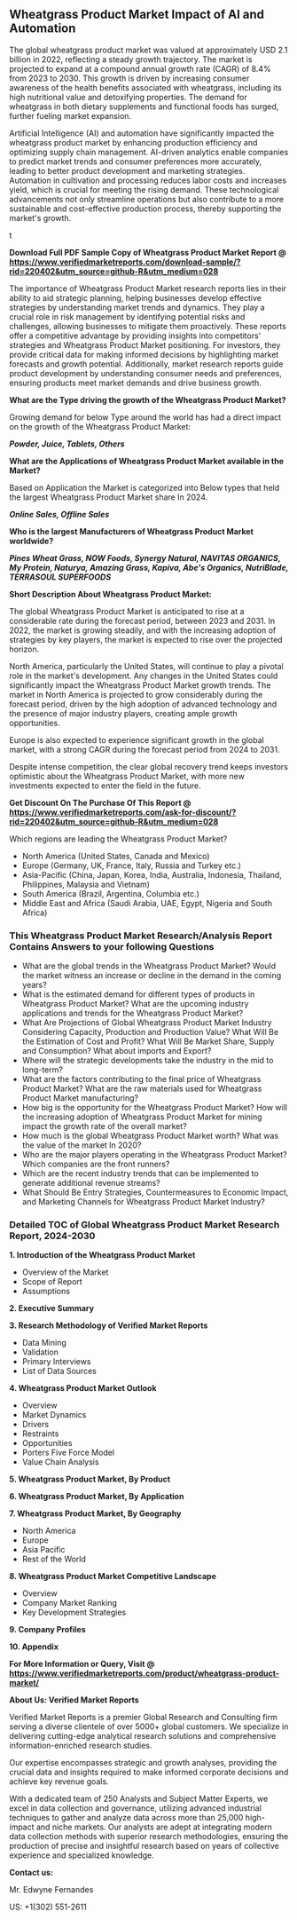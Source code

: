 <h2>Wheatgrass Product Market Impact of AI and Automation</h2><p>The global wheatgrass product market was valued at approximately USD 2.1 billion in 2022, reflecting a steady growth trajectory. The market is projected to expand at a compound annual growth rate (CAGR) of 8.4% from 2023 to 2030. This growth is driven by increasing consumer awareness of the health benefits associated with wheatgrass, including its high nutritional value and detoxifying properties. The demand for wheatgrass in both dietary supplements and functional foods has surged, further fueling market expansion.</p><p>Artificial Intelligence (AI) and automation have significantly impacted the wheatgrass product market by enhancing production efficiency and optimizing supply chain management. AI-driven analytics enable companies to predict market trends and consumer preferences more accurately, leading to better product development and marketing strategies. Automation in cultivation and processing reduces labor costs and increases yield, which is crucial for meeting the rising demand. These technological advancements not only streamline operations but also contribute to a more sustainable and cost-effective production process, thereby supporting the market's growth.</p>t</p><p id="" class=""><strong>Download Full PDF Sample Copy of Wheatgrass Product Market Report @ <a href="https://www.verifiedmarketreports.com/download-sample/?rid=220402&utm_source=github-R&utm_medium=028" target="_blank">https://www.verifiedmarketreports.com/download-sample/?rid=220402&utm_source=github-R&utm_medium=028</a></strong></p><p>The importance of&nbsp;Wheatgrass Product Market research reports lies in their ability to aid strategic planning, helping businesses develop effective strategies by understanding market trends and dynamics. They play a crucial role in risk management by identifying potential risks and challenges, allowing businesses to mitigate them proactively. These reports offer a competitive advantage by providing insights into competitors' strategies and Wheatgrass Product Market positioning. For investors, they provide critical data for making informed decisions by highlighting market forecasts and growth potential. Additionally, market research reports guide product development by understanding consumer needs and preferences, ensuring products meet market demands and drive business growth.</p><p><strong>What are the&nbsp;Type driving the growth of the Wheatgrass Product Market?</strong></p><p id="" class="">Growing demand for below Type around the world has had a direct impact on the growth of the Wheatgrass Product Market:</p><em><strong>Powder, Juice, Tablets, Others</strong></em></p><strong>What are the&nbsp;Applications&nbsp;of Wheatgrass Product Market available in the Market?</strong></p><p id="" class="">Based on Application the Market is categorized into Below types that held the largest Wheatgrass Product Market share In 2024.</p><em><strong>Online Sales, Offline Sales</strong></em></p><strong>Who is the largest Manufacturers of Wheatgrass Product Market worldwide?</strong></p><p><em><strong>Pines Wheat Grass, NOW Foods, Synergy Natural, NAVITAS ORGANICS, My Protein, Naturya, Amazing Grass, Kapiva, Abe's Organics, NutriBlade, TERRASOUL SUPERFOODS</strong></em></p><p id="" class=""><strong>Short Description About Wheatgrass Product Market:</strong></p><p>The global Wheatgrass Product Market is anticipated to rise at a considerable rate during the forecast period, between 2023 and 2031. In 2022, the market is growing steadily, and with the increasing adoption of strategies by key players, the market is expected to rise over the projected horizon.</p><p>North America, particularly the United States, will continue to play a pivotal role in the market's development. Any changes in the United States could significantly impact the Wheatgrass Product Market growth trends. The market in North America is projected to grow considerably during the forecast period, driven by the high adoption of advanced technology and the presence of major industry players, creating ample growth opportunities.</p><p>Europe is also expected to experience significant growth in the global market, with a strong CAGR during the forecast period from 2024 to 2031.</p><p>Despite intense competition, the clear global recovery trend keeps investors optimistic about the Wheatgrass Product Market, with more new investments expected to enter the field in the future.</p><p id="" class=""><strong>Get Discount On The Purchase Of This Report @ <a href="https://www.verifiedmarketreports.com/ask-for-discount/?rid=220402&utm_source=github-R&utm_medium=028" target="_blank">https://www.verifiedmarketreports.com/ask-for-discount/?rid=220402&utm_source=github-R&utm_medium=028</a></strong></p>Which regions are leading the Wheatgrass Product Market?</p><ul><li>North America (United States, Canada and Mexico)</li><li>Europe (Germany, UK, France, Italy, Russia and Turkey etc.)</li><li>Asia-Pacific (China, Japan, Korea, India, Australia, Indonesia, Thailand, Philippines, Malaysia and Vietnam)</li><li>South America (Brazil, Argentina, Columbia etc.)</li><li>Middle East and Africa (Saudi Arabia, UAE, Egypt, Nigeria and South Africa)</li></ul><h3 id="" class="">This Wheatgrass Product Market Research/Analysis Report Contains Answers to your following Questions</h3><ul><li>What are the global trends in the Wheatgrass Product Market? Would the market witness an increase or decline in the demand in the coming years?</li><li>What is the estimated demand for different types of products in Wheatgrass Product Market? What are the upcoming industry applications and trends for the Wheatgrass Product Market?</li><li>What Are Projections of Global Wheatgrass Product Market Industry Considering Capacity, Production and Production Value? What Will Be the Estimation of Cost and Profit? What Will Be Market Share, Supply and Consumption? What about imports and Export?</li><li>Where will the strategic developments take the industry in the mid to long-term?</li><li>What are the factors contributing to the final price of Wheatgrass Product Market? What are the raw materials used for Wheatgrass Product Market manufacturing?</li><li>How big is the opportunity for the Wheatgrass Product Market? How will the increasing adoption of Wheatgrass Product Market for mining impact the growth rate of the overall market?</li><li>How much is the global Wheatgrass Product Market worth? What was the value of the market In 2020?</li><li>Who are the major players operating in the Wheatgrass Product Market? Which companies are the front runners?</li><li>Which are the recent industry trends that can be implemented to generate additional revenue streams?</li><li>What Should Be Entry Strategies, Countermeasures to Economic Impact, and Marketing Channels for Wheatgrass Product Market Industry?</li></ul><h3 id="" class="">Detailed TOC of Global Wheatgrass Product Market Research Report, 2024-2030</h3><p id="" class=""><strong>1. Introduction of the Wheatgrass Product Market</strong></p><ul><li>Overview of the Market</li><li>Scope of Report</li><li>Assumptions</li></ul><p id="" class=""><strong>2. Executive Summary</strong></p><p id="" class=""><strong>3. Research Methodology of Verified Market Reports</strong></p><ul><li>Data Mining</li><li>Validation</li><li>Primary Interviews</li><li>List of Data Sources</li></ul><p id="" class=""><strong>4. Wheatgrass Product Market Outlook</strong></p><ul><li>Overview</li><li>Market Dynamics</li><li>Drivers</li><li>Restraints</li><li>Opportunities</li><li>Porters Five Force Model</li><li>Value Chain Analysis</li></ul><p id="" class=""><strong>5. Wheatgrass Product Market, By Product</strong></p><p id="" class=""><strong>6. Wheatgrass Product Market, By Application</strong></p><p id="" class=""><strong>7. Wheatgrass Product Market, By Geography</strong></p><ul><li>North America</li><li>Europe</li><li>Asia Pacific</li><li>Rest of the World</li></ul><p id="" class=""><strong>8. Wheatgrass Product Market Competitive Landscape</strong></p><ul><li>Overview</li><li>Company Market Ranking</li><li>Key Development Strategies</li></ul><p id="" class=""><strong>9. Company Profiles</strong></p><p id="" class=""><strong>10. Appendix</strong></p><p id="" class=""><strong>For More Information or Query, Visit @ <a href="https://www.verifiedmarketreports.com/product/wheatgrass-product-market/" target="_blank">https://www.verifiedmarketreports.com/product/wheatgrass-product-market/</a></strong></p><p id="" class=""><strong>About Us: Verified Market Reports</strong></p><p id="" class="">Verified Market Reports is a premier Global Research and Consulting firm serving a diverse clientele of over 5000+ global customers. We specialize in delivering cutting-edge analytical research solutions and comprehensive information-enriched research studies.</p><p id="" class="">Our expertise encompasses strategic and growth analyses, providing the crucial data and insights required to make informed corporate decisions and achieve key revenue goals.</p><p id="" class="">With a dedicated team of 250 Analysts and Subject Matter Experts, we excel in data collection and governance, utilizing advanced industrial techniques to gather and analyze data across more than 25,000 high-impact and niche markets. Our analysts are adept at integrating modern data collection methods with superior research methodologies, ensuring the production of precise and insightful research based on years of collective experience and specialized knowledge.</p><p id="" class=""><strong>Contact us:</strong></p><p id="" class="">Mr. Edwyne Fernandes</p><p id="" class="">US: +1(302) 551-2611</p>